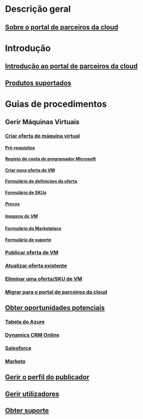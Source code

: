 # Descrição geral
## [Sobre o portal de parceiros da cloud](./cloud-partner-portal-what-is-the-cloud-partner-portal.md)

# Introdução
## [Introdução ao portal de parceiros da cloud](./cloud-partner-portal-getting-started-with-the-cloud-partner-portal.md)
## [Produtos suportados](./Cloud-partner-portal-products-that-can-get-published-via-portal.md)

# Guias de procedimentos
## Gerir Máquinas Virtuais
### [Criar oferta de máquina virtual](../../cloud-partner-portal/cloud-partner-portal-publish-virtual-machine.md)
#### [Pré-requisitos](../../cloud-partner-portal/cloud-partner-portal-publish-virtual-machine.md#what-are-pre-requisites-for-publishing-a-vm)
#### [Registo de conta de programador Microsoft](../../cloud-partner-portal/cloud-partner-portal-dev-center-accounts-registration.md)
#### [Criar nova oferta de VM](../../cloud-partner-portal/cloud-partner-portal-publish-virtual-machine.md#how-to-create-a-new-vm-offer)
#### [Formulário de definições da oferta](../../cloud-partner-portal/cloud-partner-portal-publish-virtual-machine.md#how-to-fill-out-the-offer-settings-form)
#### [Formulário de SKUs](../../cloud-partner-portal/cloud-partner-portal-publish-virtual-machine.md#how-to-create-skus)
##### [Preços](../../cloud-partner-portal/cloud-partner-portal-publish-virtual-machine.md#pricing)
##### [Imagens de VM](../../cloud-partner-portal/cloud-partner-portal-publish-virtual-machine.md#vm-images)
#### [Formulário do Marketplace](../../cloud-partner-portal/cloud-partner-portal-publish-virtual-machine.md#marketplace-form)
#### [Formulário de suporte](../../cloud-partner-portal/cloud-partner-portal-publish-virtual-machine.md#support-form)
### [Publicar oferta de VM](./Cloud-partner-portal-make-offer-live-on-Azure-Marketplace.md)

### [Atualizar oferta existente](./cloud-partner-portal-update-existing-offer.md)
### [Eliminar uma oferta/SKU de VM](./cloud-partner-portal-delete-an-offer.md)
### [Migrar para o portal de parceiros da cloud](./cloud-partner-portal-how-to-migrate-to-the-new-cloud-partner-portal.md)

## [Obter oportunidades potenciais](./cloud-partner-portal-get-customer-leads.md)
### [Tabela do Azure](../../cloud-partner-portal/cloud-partner-portal-lead-management-instructions-azure-table.md)
### [Dynamics CRM Online](../../cloud-partner-portal/cloud-partner-portal-lead-management-instructions-dynamics.md)
### [Salesforce](../../cloud-partner-portal/cloud-partner-portal-lead-management-instructions-salesforce.md)
### [Marketo](../../cloud-partner-portal/cloud-partner-portal-lead-management-instructions-marketo.md)

## [Gerir o perfil do publicador](./cloud-partner-portal-manage-publisher-profile.md)
## [Gerir utilizadores](./cloud-partner-portal-manage-users.md)
## [Obter suporte](./cloud-partner-portal-support-for-cloud-partner-portal.md)